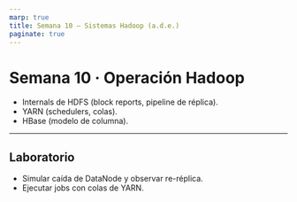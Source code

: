 ```yaml
---
marp: true
title: Semana 10 — Sistemas Hadoop (a.d.e.)
paginate: true
---
```

# Semana 10 · Operación Hadoop
- Internals de HDFS (block reports, pipeline de réplica).
- YARN (schedulers, colas).
- HBase (modelo de columna).

---
## Laboratorio
- Simular caída de DataNode y observar re-réplica.
- Ejecutar jobs con colas de YARN.
